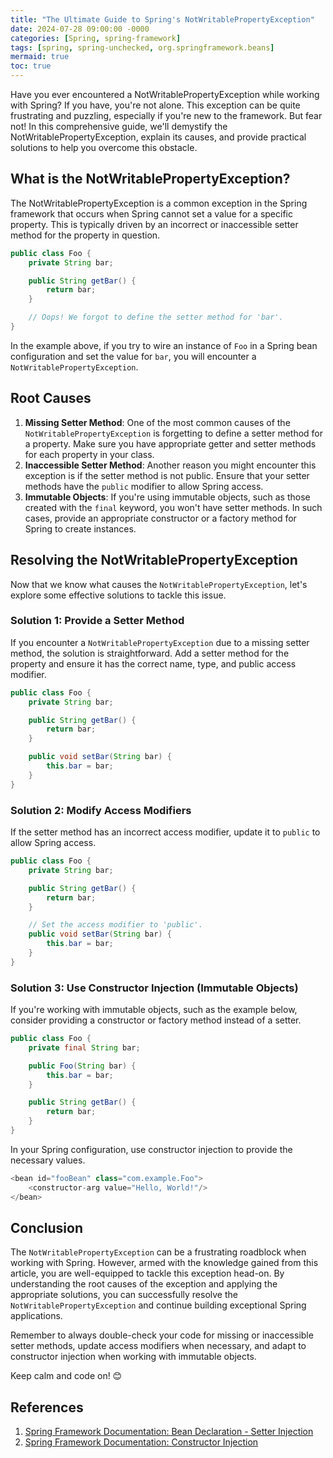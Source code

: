 ```yaml
---
title: "The Ultimate Guide to Spring's NotWritablePropertyException"
date: 2024-07-28 09:00:00 -0000
categories: [Spring, spring-framework]
tags: [spring, spring-unchecked, org.springframework.beans]
mermaid: true
toc: true
---
```



Have you ever encountered a NotWritablePropertyException while working with Spring? If you have, you're not alone. This exception can be quite frustrating and puzzling, especially if you're new to the framework. But fear not! In this comprehensive guide, we'll demystify the NotWritablePropertyException, explain its causes, and provide practical solutions to help you overcome this obstacle.

## What is the NotWritablePropertyException?

The NotWritablePropertyException is a common exception in the Spring framework that occurs when Spring cannot set a value for a specific property. This is typically driven by an incorrect or inaccessible setter method for the property in question.

```java
public class Foo {
    private String bar;

    public String getBar() {
        return bar;
    }

    // Oops! We forgot to define the setter method for 'bar'.
}
```

In the example above, if you try to wire an instance of `Foo` in a Spring bean configuration and set the value for `bar`, you will encounter a `NotWritablePropertyException`.

## Root Causes

1. **Missing Setter Method**: One of the most common causes of the `NotWritablePropertyException` is forgetting to define a setter method for a property. Make sure you have appropriate getter and setter methods for each property in your class.
2. **Inaccessible Setter Method**: Another reason you might encounter this exception is if the setter method is not public. Ensure that your setter methods have the `public` modifier to allow Spring access.
3. **Immutable Objects**: If you're using immutable objects, such as those created with the `final` keyword, you won't have setter methods. In such cases, provide an appropriate constructor or a factory method for Spring to create instances.

## Resolving the NotWritablePropertyException

Now that we know what causes the `NotWritablePropertyException`, let's explore some effective solutions to tackle this issue.

### Solution 1: Provide a Setter Method

If you encounter a `NotWritablePropertyException` due to a missing setter method, the solution is straightforward. Add a setter method for the property and ensure it has the correct name, type, and public access modifier.

```java
public class Foo {
    private String bar;

    public String getBar() {
        return bar;
    }

    public void setBar(String bar) {
        this.bar = bar;
    }
}
```

### Solution 2: Modify Access Modifiers

If the setter method has an incorrect access modifier, update it to `public` to allow Spring access.

```java
public class Foo {
    private String bar;

    public String getBar() {
        return bar;
    }

    // Set the access modifier to 'public'.
    public void setBar(String bar) {
        this.bar = bar;
    }
}
```

### Solution 3: Use Constructor Injection (Immutable Objects)

If you're working with immutable objects, such as the example below, consider providing a constructor or factory method instead of a setter.

```java
public class Foo {
    private final String bar;

    public Foo(String bar) {
        this.bar = bar;
    }

    public String getBar() {
        return bar;
    }
}
```

In your Spring configuration, use constructor injection to provide the necessary values.

```java
<bean id="fooBean" class="com.example.Foo">
    <constructor-arg value="Hello, World!"/>
</bean>
```

## Conclusion

The `NotWritablePropertyException` can be a frustrating roadblock when working with Spring. However, armed with the knowledge gained from this article, you are well-equipped to tackle this exception head-on. By understanding the root causes of the exception and applying the appropriate solutions, you can successfully resolve the `NotWritablePropertyException` and continue building exceptional Spring applications.

Remember to always double-check your code for missing or inaccessible setter methods, update access modifiers when necessary, and adapt to constructor injection when working with immutable objects.

Keep calm and code on! 😊

## References

1. [Spring Framework Documentation: Bean Declaration - Setter Injection](https://docs.spring.io/spring-framework/docs/current/reference/html/core.html#beans-setter-injection)
2. [Spring Framework Documentation: Constructor Injection](https://docs.spring.io/spring-framework/docs/current/reference/html/core.html#beans-constructor-injection)